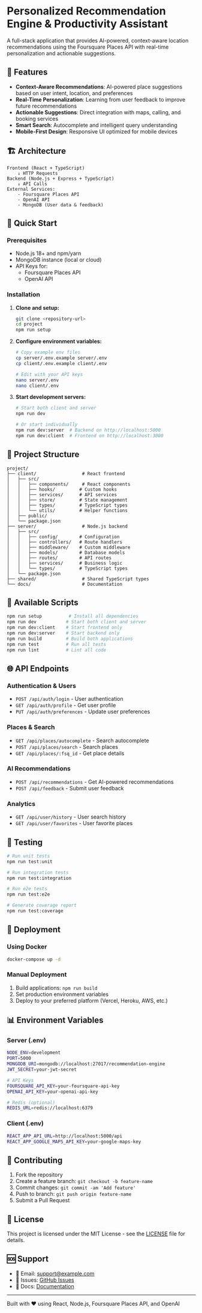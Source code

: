 # Personalized Recommendation Engine & Productivity Assistant

A full-stack application that provides AI-powered, context-aware location recommendations using the Foursquare Places API with real-time personalization and actionable suggestions.

## 🎯 Features

- **Context-Aware Recommendations**: AI-powered place suggestions based on user intent, location, and preferences
- **Real-Time Personalization**: Learning from user feedback to improve future recommendations
- **Actionable Suggestions**: Direct integration with maps, calling, and booking services
- **Smart Search**: Autocomplete and intelligent query understanding
- **Mobile-First Design**: Responsive UI optimized for mobile devices

## 🏗️ Architecture

```
Frontend (React + TypeScript)
    ↓ HTTP Requests
Backend (Node.js + Express + TypeScript)
    ↓ API Calls
External Services:
    - Foursquare Places API
    - OpenAI API
    - MongoDB (User data & feedback)
```

## 🚀 Quick Start

### Prerequisites

- Node.js 18+ and npm/yarn
- MongoDB instance (local or cloud)
- API Keys for:
  - Foursquare Places API
  - OpenAI API

### Installation

1. **Clone and setup:**
   ```bash
   git clone <repository-url>
   cd project
   npm run setup
   ```

2. **Configure environment variables:**
   ```bash
   # Copy example env files
   cp server/.env.example server/.env
   cp client/.env.example client/.env
   
   # Edit with your API keys
   nano server/.env
   nano client/.env
   ```

3. **Start development servers:**
   ```bash
   # Start both client and server
   npm run dev
   
   # Or start individually
   npm run dev:server  # Backend on http://localhost:5000
   npm run dev:client  # Frontend on http://localhost:3000
   ```

## 📁 Project Structure

```
project/
├── client/                 # React frontend
│   ├── src/
│   │   ├── components/     # React components
│   │   ├── hooks/         # Custom hooks
│   │   ├── services/      # API services
│   │   ├── store/         # State management
│   │   ├── types/         # TypeScript types
│   │   └── utils/         # Helper functions
│   ├── public/
│   └── package.json
├── server/                 # Node.js backend
│   ├── src/
│   │   ├── config/        # Configuration
│   │   ├── controllers/   # Route handlers
│   │   ├── middleware/    # Custom middleware
│   │   ├── models/        # Database models
│   │   ├── routes/        # API routes
│   │   ├── services/      # Business logic
│   │   └── types/         # TypeScript types
│   └── package.json
├── shared/                 # Shared TypeScript types
└── docs/                   # Documentation
```

## 🔧 Available Scripts

```bash
npm run setup          # Install all dependencies
npm run dev           # Start both client and server
npm run dev:client    # Start frontend only
npm run dev:server    # Start backend only
npm run build         # Build both applications
npm run test          # Run all tests
npm run lint          # Lint all code
```

## 🌐 API Endpoints

### Authentication & Users
- `POST /api/auth/login` - User authentication
- `GET /api/auth/profile` - Get user profile
- `PUT /api/auth/preferences` - Update user preferences

### Places & Search
- `GET /api/places/autocomplete` - Search autocomplete
- `POST /api/places/search` - Search places
- `GET /api/places/:fsq_id` - Get place details

### AI Recommendations
- `POST /api/recommendations` - Get AI-powered recommendations
- `POST /api/feedback` - Submit user feedback

### Analytics
- `GET /api/user/history` - User search history
- `GET /api/user/favorites` - User favorite places

## 🧪 Testing

```bash
# Run unit tests
npm run test:unit

# Run integration tests
npm run test:integration

# Run e2e tests
npm run test:e2e

# Generate coverage report
npm run test:coverage
```

## 🚢 Deployment

### Using Docker
```bash
docker-compose up -d
```

### Manual Deployment
1. Build applications: `npm run build`
2. Set production environment variables
3. Deploy to your preferred platform (Vercel, Heroku, AWS, etc.)

## 📊 Environment Variables

### Server (.env)
```bash
NODE_ENV=development
PORT=5000
MONGODB_URI=mongodb://localhost:27017/recommendation-engine
JWT_SECRET=your-jwt-secret

# API Keys
FOURSQUARE_API_KEY=your-foursquare-api-key
OPENAI_API_KEY=your-openai-api-key

# Redis (optional)
REDIS_URL=redis://localhost:6379
```

### Client (.env)
```bash
REACT_APP_API_URL=http://localhost:5000/api
REACT_APP_GOOGLE_MAPS_API_KEY=your-google-maps-key
```

## 🤝 Contributing

1. Fork the repository
2. Create a feature branch: `git checkout -b feature-name`
3. Commit changes: `git commit -am 'Add feature'`
4. Push to branch: `git push origin feature-name`
5. Submit a Pull Request

## 📄 License

This project is licensed under the MIT License - see the [LICENSE](LICENSE) file for details.

## 🆘 Support

- 📧 Email: support@example.com
- 💬 Issues: [GitHub Issues](https://github.com/your-repo/issues)
- 📖 Docs: [Documentation](./docs/)

---

Built with ❤️ using React, Node.js, Foursquare Places API, and OpenAI
